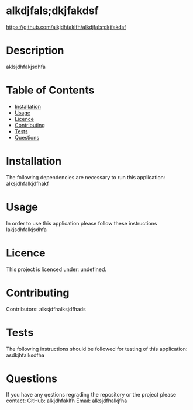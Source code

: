 # alkdjfals;dkjfakdsf
https://github.com/alkjdhfaklfh/alkdjfals;dkjfakdsf
# Description
aklsjdhfakjsdhfa
# Table of Contents
* [Installation](#installation)
* [Usage](#usage)
* [Licence](#licence)
* [Contributing](#contributing)
* [Tests](#tests)
* [Questions](#tests)
# Installation
The following dependencies are necessary to run this application: alksjdhfalkjdfhakf
# Usage
In order to use this application please follow these instructions lakjsdhfalkjsdhfa
# Licence
This project is licenced under: undefined.

# Contributing
Contributors: alksjdfhalksjdfhads
# Tests
The following instructions should be followed for testing of this application: asdkjhfalksdfha
# Questions
If you have any qestions regrading the repository or the project please contact: GitHub: alkjdhfaklfh Email: alksjdfhalkjfha
